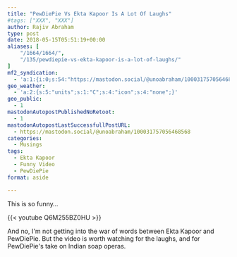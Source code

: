 ```yaml
---
title: "PewDiePie Vs Ekta Kapoor Is A Lot Of Laughs"
#tags: ["XXX", "XXX"]
author: Rajiv Abraham
type: post
date: 2018-05-15T05:51:19+00:00
aliases: [
    "/1664/1664/",
    "/135/pewdiepie-vs-ekta-kapoor-is-a-lot-of-laughs/"
]
mf2_syndication:
  - 'a:1:{i:0;s:54:"https://mastodon.social/@unoabraham/100031757056468568";}'
geo_weather:
  - 'a:2:{s:5:"units";s:1:"C";s:4:"icon";s:4:"none";}'
geo_public:
  - 1
mastodonAutopostPublishedNoRetoot:
  - 1
mastodonAutopostLastSuccessfullPostURL:
  - https://mastodon.social/@unoabraham/100031757056468568
categories:
  - Musings
tags:
  - Ekta Kapoor
  - Funny Video
  - PewDiePie
format: aside

---
```

This is so funny…

{{< youtube Q6M255BZ0HU >}}

And no, I'm not getting into the war of words between Ekta Kapoor and PewDiePie. But the video is worth watching for the laughs, and for PewDiePie's take on Indian soap operas.